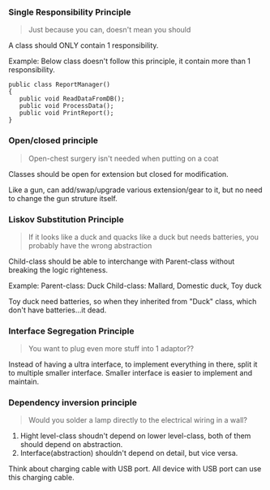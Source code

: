 ### Single Responsibility Principle
> Just because you can, doesn't mean you should

A class should ONLY contain 1 responsibility.

Example:
Below class doesn't follow this principle, it contain more than 1 responsibility.

```
public class ReportManager()
{
   public void ReadDataFromDB();
   public void ProcessData();
   public void PrintReport();
}
```

### Open/closed principle
> Open-chest surgery isn't needed when putting on a coat

Classes should be open for extension but closed for modification.

Like a gun, can add/swap/upgrade various extension/gear to it, but no need to change the gun struture itself.

### Liskov Substitution Principle
> If it looks like a duck and quacks like a duck but needs batteries, you probably have the wrong abstraction

Child-class should be able to interchange with Parent-class without breaking the logic righteness.

Example:
Parent-class: Duck
Child-class: Mallard, Domestic duck, Toy duck

Toy duck need batteries, so when they inherited from "Duck" class, which don't have batteries...it dead.

### Interface Segregation Principle
> You want to plug even more stuff into 1 adaptor??

Instead of having a ultra interface, to implement everything in there, split it to multiple smaller interface.
Smaller interface is easier to implement and maintain.

### Dependency inversion principle
> Would you solder a lamp directly to the electrical wiring in a wall?

1. Hight level-class shoudn't depend on lower level-class, both of them should depend on abstraction.
2. Interface(abstraction) shouldn't depend on detail, but vice versa.

Think about charging cable with USB port.
All device with USB port can use this charging cable.
